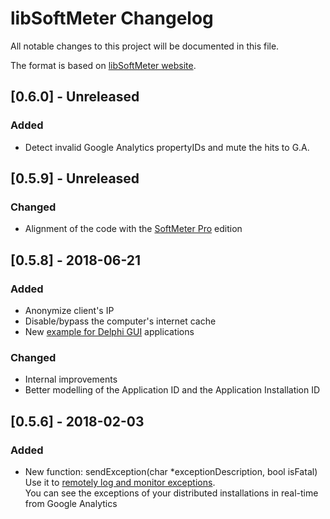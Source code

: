 # libSoftMeter Changelog
All notable changes to this project will be documented in this file.

The format is based on [libSoftMeter website](https://www.starmessagesoftware.com/softmeter).

## [0.6.0] - Unreleased
### Added
- Detect invalid Google Analytics propertyIDs and mute the hits to G.A.

## [0.5.9] - Unreleased
### Changed
- Alignment of the code with the [SoftMeter Pro](https://www.starmessagesoftware.com/softmeter-pro) edition

## [0.5.8] - 2018-06-21
### Added
- Anonymize client's IP
- Disable/bypass the computer's internet cache
- New [example for Delphi GUI](https://github.com/starmessage/libSoftMeter/tree/master/delphi-gui-demo) applications

### Changed
- Internal improvements
- Better modelling of the Application ID and the Application Installation ID

## [0.5.6] - 2018-02-03
### Added
- New function: sendException(char *exceptionDescription, bool isFatal)  
  Use it to [remotely log and monitor exceptions](https://www.starmessagesoftware.com/blog/how-to-track-software-exceptions-via-google-analytics).  
  You can see the exceptions of your distributed installations in real-time from Google Analytics

